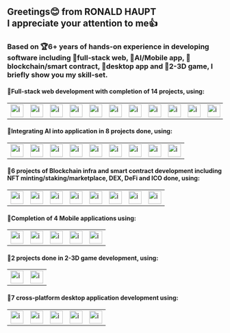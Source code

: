 <h2>
  Greetings😊 from RONALD HAUPT<br>
  I appreciate your attention to me👍
</h2>
<h3>
  Based on 🏆6+ years of hands-on experience in developing software including 🎯full-stack web, 🎯AI/Mobile app, 🎯blockchain/smart contract, 🎯desktop app and 🎯2-3D game, I briefly show you my skill-set.
</h3>

<h4>🥇Full-stack web development with completion of 14 projects, using:</h4>
<table><tr>
  <td><img src="https://seeklogo.com/images/N/nodejs-logo-FBE122E377-seeklogo.com.png" alt="icon" width="30" height="30" /></td>
  <td><img src="https://static-00.iconduck.com/assets.00/folder-type-typescript-icon-512x491-76rnil9n.png" alt="icon" width="30" height="30" /></td>
  <td><img src="https://cdn.iconscout.com/icon/free/png-256/free-php-99-1175127.png?f=webp" alt="icon" width="30" height="30" /></td>
  <td><img src="https://raw.githubusercontent.com/react-icons/react-icons/master/react-icons.svg" alt="icon" width="30" height="30" /></td>
  <td><img src="https://www.svgrepo.com/show/354113/nextjs-icon.svg" alt="icon" width="30" height="30" /></td>
  <td><img src="https://upload.wikimedia.org/wikipedia/commons/thumb/9/95/Vue.js_Logo_2.svg/1184px-Vue.js_Logo_2.svg.png" alt="icon" width="30" height="30" /></td>
  <td><img src="https://upload.wikimedia.org/wikipedia/commons/thumb/a/ae/Nuxt_logo.svg/1200px-Nuxt_logo.svg.png" alt="icon" width="30" height="30" /></td>
  <td><img src="https://static-00.iconduck.com/assets.00/svelte-icon-256x256-bpmyxjpu.png" alt="icon" width="30" height="30" /></td>
  <td><img src="https://skillicons.dev/icons?i=nodejs" alt="icon" width="30" height="30" /></td>
  <td><img src="https://www.pngfind.com/pngs/m/136-1363736_express-js-icon-png-transparent-png.png" alt="icon" width="30" height="30" /></td>
  <td><img src="https://upload.wikimedia.org/wikipedia/commons/thumb/9/9a/Laravel.svg/1969px-Laravel.svg.png" alt="icon" width="30" height="30" /></td>
  <td><img src="https://upload.wikimedia.org/wikipedia/commons/thumb/9/98/WordPress_blue_logo.svg/1024px-WordPress_blue_logo.svg.png" alt="icon" width="30" height="30" /></td>
  <td><img src="https://cdn-icons-png.flaticon.com/512/825/825500.png" alt="icon" width="30" height="30" /></td>
</tr></table>
<h4>🥈Integrating AI into application in 8 projects done, using:</h4>
<table><tr>
  <td><img src="https://encrypted-tbn0.gstatic.com/images?q=tbn:ANd9GcSU7F4JRGRGu_MDP-NzNLx1KqDICPHSN20lI3eB7eBFgDnBdENrmamcB1gr6o7Ib25PCTE&usqp=CAU" alt="icon" width="30" height="30" /></td>
  <td><img src="https://upload.wikimedia.org/wikipedia/commons/thumb/1/11/TensorFlowLogo.svg/348px-TensorFlowLogo.svg.png?20180105010857" alt="icon" width="30" height="30" /></td>
  <td><img src="https://upload.wikimedia.org/wikipedia/commons/thumb/1/10/PyTorch_logo_icon.svg/496px-PyTorch_logo_icon.svg.png?20200318225611" alt="icon" width="30" height="30" /></td>
  <td><img src="https://encrypted-tbn0.gstatic.com/images?q=tbn:ANd9GcQd921Imagk_hHcNiQfhMc9Evra2nbgH3kIKs0nQhOAlw&s" alt="icon" width="30" height="30" /></td>
  <td><img src="https://images.opencollective.com/numpy/68c08d3/logo/256.png" alt="icon" width="30" height="30" /></td>
  <td><img src="https://upload.wikimedia.org/wikipedia/commons/thumb/1/18/ISO_C%2B%2B_Logo.svg/1822px-ISO_C%2B%2B_Logo.svg.png" alt="icon" width="30" height="30" /></td>
  <td><img src="https://www.svgrepo.com/show/373533/csharp2.svg" alt="icon" width="30" height="30" /></td>
  <td><img src="https://opencv.org/wp-content/uploads/2020/07/OpenCV_logo_black-2.png" alt="icon" width="30" height="30" /></td>
  <td><img src="https://uxwing.com/wp-content/themes/uxwing/download/brands-and-social-media/chatgpt-icon.png" alt="icon" width="30" height="30" /></td>
</tr></table>
<h4>🥉6 projects of Blockchain infra and smart contract development including NFT minting/staking/marketplace, DEX, DeFi and ICO done, using:</h4>
<table><tr>
  <td><img src="https://encrypted-tbn0.gstatic.com/images?q=tbn:ANd9GcQ0fcCwyCDTtRlnC6mQGH2yMblQdWOcnBWcAf8UD2qNjg&s" alt="icon" width="30" height="30" /></td>
  <td><img src="https://i.pinimg.com/474x/4f/3a/1d/4f3a1d9a8094989ee59c5e3a0f57ef0b.jpg" alt="icon" width="30" height="30" /></td>
  <td><img src="https://encrypted-tbn0.gstatic.com/images?q=tbn:ANd9GcSxz82TbNkZpW4jmhyKTd4kkffOKGIEjIpl_QkYLrTYqw&s" alt="icon" width="30" height="30" /></td>
  <td><img src="https://icons.iconarchive.com/icons/cjdowner/cryptocurrency-flat/512/Ethereum-ETH-icon.png" alt="icon" width="30" height="30" /></td>
  <td><img src="https://encrypted-tbn0.gstatic.com/images?q=tbn:ANd9GcRuAlNZhecWgsOd1U4mX2Lj6yyIO4XHZbUAQUKR5knETA&s" alt="icon" width="30" height="30" /></td>
  <td><img src="https://www.svgrepo.com/show/373632/go.svg" alt="icon" width="30" height="30" /></td>
  <td><img src="https://encrypted-tbn0.gstatic.com/images?q=tbn:ANd9GcTpo7hTK9nd1kenGcf9bXA0c1rQmu1-U-agdWk2dw8lYkRC6_02GMl-0G8EvRF_G7mjPFg&usqp=CAU" alt="icon" width="30" height="30" />
  <td><img src="https://encrypted-tbn0.gstatic.com/images?q=tbn:ANd9GcQfeuWjJGYBpAYsevT0KZOsqkMW6IBYy1doI9hHmInbwg&s" alt="icon" width="30" height="30" />
  </td>
</tr></table>
<h4>🏅Completion of 4 Mobile applications using:</h4>
<table><tr>
  <td><img src="https://cdn-icons-png.flaticon.com/512/5968/5968371.png" alt="icon" width="30" height="30" /></td>
  <td><img src="https://encrypted-tbn0.gstatic.com/images?q=tbn:ANd9GcSCGwUpX_rdjLMXqW081aHeoYEGLgb28_IBct5hJZ0KHQ&s" alt="icon" width="30" height="30" /></td>
  <td><img src="https://cdn-icons-png.flaticon.com/512/226/226777.png" alt="icon" width="30" height="30" /></td>
  <td><img src="https://encrypted-tbn0.gstatic.com/images?q=tbn:ANd9GcQyMHpYTNVsaiaIR7Bksz1SRxDSk7zMqFC2Kou9MoVOoQ&s" alt="icon" width="30" height="30" /></td>
  <td><img src="https://encrypted-tbn0.gstatic.com/images?q=tbn:ANd9GcTuJMXRAH_5P0Kqsni57YePflJD1ZFJWV7F1NojKBNRiw&s" alt="icon" width="30" height="30" /></td>
</tr></table>

<h4>🏅2 projects done in 2-3D game development, using:</h4>
<table><tr>
  <td><img src="https://encrypted-tbn0.gstatic.com/images?q=tbn:ANd9GcQD5MLBU2Jm9MhDYKuLdnDI6RlhQScSNZppArPlP30tMQ&s" alt="icon" width="30" height="30" /></td>
  <td><img src="https://encrypted-tbn0.gstatic.com/images?q=tbn:ANd9GcQQKOgs1jeIpXJj4oPvnz2cwN9W5mJmhIxOvNXO9Mrt3A&s" alt="icon" width="30" height="30" /></td>
</tr></table>

<h4>🥉7 cross-platform desktop application development using:</h4>
<table><tr>
  <td><img src="https://static-00.iconduck.com/assets.00/electron-icon-144x144-mm4h4cnj.png" alt="icon" width="30" height="30" /></td>
  <td><img src="https://e7.pngegg.com/pngimages/385/481/png-clipart-computer-icons-scalable-graphics-logo-qt-computer-icons-logo-thumbnail.png" alt="icon" width="30" height="30" /></td>
  <td><img src="https://encrypted-tbn0.gstatic.com/images?q=tbn:ANd9GcTHacSwJlW5bn6ipKl4bWEVYav_m8qmc2AhDDlfmNbeqD3a0nQKLc6SKFe4kczkn67aVUw&usqp=CAU" alt="icon" width="30" height="30" />
  <td><img src="https://encrypted-tbn0.gstatic.com/images?q=tbn:ANd9GcSp9qM2YSXvigtu5UN2KAjbmEMdL-t9D5nGA_QbAusPyQ&s" alt="icon" width="30" height="30" /></td>
  <td><img src="https://encrypted-tbn0.gstatic.com/images?q=tbn:ANd9GcTt3G9zigHwehROs7D8yIkp93Bwwdbb__nOtpyoJ1QA5w&s" alt="icon" width="30" height="30" /></td>
</tr></table>
